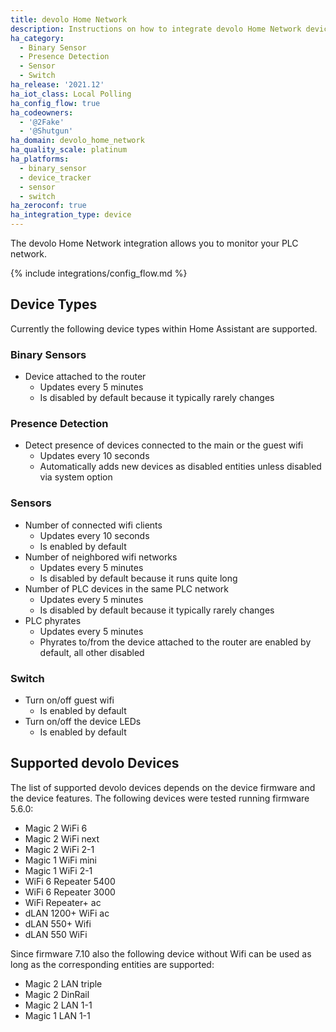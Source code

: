 ```yaml
---
title: devolo Home Network
description: Instructions on how to integrate devolo Home Network devices with Home Assistant.
ha_category:
  - Binary Sensor
  - Presence Detection
  - Sensor
  - Switch
ha_release: '2021.12'
ha_iot_class: Local Polling
ha_config_flow: true
ha_codeowners:
  - '@2Fake'
  - '@Shutgun'
ha_domain: devolo_home_network
ha_quality_scale: platinum
ha_platforms:
  - binary_sensor
  - device_tracker
  - sensor
  - switch
ha_zeroconf: true
ha_integration_type: device
---
```


The devolo Home Network integration allows you to monitor your PLC network.

{% include integrations/config_flow.md %}

## Device Types

Currently the following device types within Home Assistant are supported.

### Binary Sensors

* Device attached to the router
  * Updates every 5 minutes
  * Is disabled by default because it typically rarely changes

### Presence Detection

* Detect presence of devices connected to the main or the guest wifi
  * Updates every 10 seconds
  * Automatically adds new devices as disabled entities unless disabled via system option

### Sensors

* Number of connected wifi clients
  * Updates every 10 seconds
  * Is enabled by default
* Number of neighbored wifi networks
  * Updates every 5 minutes
  * Is disabled by default because it runs quite long
* Number of PLC devices in the same PLC network
  * Updates every 5 minutes
  * Is disabled by default because it typically rarely changes
* PLC phyrates
  * Updates every 5 minutes
  * Phyrates to/from the device attached to the router are enabled by default, all other disabled

### Switch

* Turn on/off guest wifi
  * Is enabled by default
* Turn on/off the device LEDs
  * Is enabled by default

## Supported devolo Devices

The list of supported devolo devices depends on the device firmware and the device features. The following devices were tested running firmware 5.6.0:

* Magic 2 WiFi 6
* Magic 2 WiFi next
* Magic 2 WiFi 2-1
* Magic 1 WiFi mini
* Magic 1 WiFi 2-1
* WiFi 6 Repeater 5400
* WiFi 6 Repeater 3000
* WiFi Repeater+ ac
* dLAN 1200+ WiFi ac
* dLAN 550+ Wifi
* dLAN 550 WiFi

Since firmware 7.10 also the following device without Wifi can be used as long as the corresponding entities are supported:

* Magic 2 LAN triple
* Magic 2 DinRail
* Magic 2 LAN 1-1
* Magic 1 LAN 1-1
